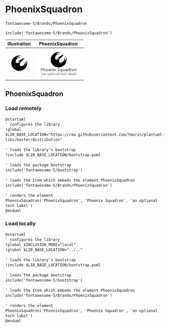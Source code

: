 # PhoenixSquadron


```text
fontawesome-5/Brands/PhoenixSquadron
```

```text
include('fontawesome-5/Brands/PhoenixSquadron')
```



| Illustration | PhoenixSquadron |
| :---: | :---: |
| ![illustration for Illustration](../../fontawesome-5/Brands/PhoenixSquadron.png) | ![illustration for PhoenixSquadron](../../fontawesome-5/Brands/PhoenixSquadron.Local.png) |




## PhoenixSquadron

### Load remotely
```plantuml
@startuml
' configures the library
!global $LIB_BASE_LOCATION="https://raw.githubusercontent.com/tmorin/plantuml-libs/master/distribution"

' loads the library's bootstrap
!include $LIB_BASE_LOCATION/bootstrap.puml

' loads the package bootstrap
include('fontawesome-5/bootstrap')

' loads the Item which embeds the element PhoenixSquadron
include('fontawesome-5/Brands/PhoenixSquadron')

' renders the element
PhoenixSquadron('PhoenixSquadron', 'Phoenix Squadron', 'an optional tech label')
@enduml
```

### Load locally
```plantuml
@startuml
' configures the library
!global $INCLUSION_MODE="local"
!global $LIB_BASE_LOCATION="../.."

' loads the library's bootstrap
!include $LIB_BASE_LOCATION/bootstrap.puml

' loads the package bootstrap
include('fontawesome-5/bootstrap')

' loads the Item which embeds the element PhoenixSquadron
include('fontawesome-5/Brands/PhoenixSquadron')

' renders the element
PhoenixSquadron('PhoenixSquadron', 'Phoenix Squadron', 'an optional tech label')
@enduml
```

